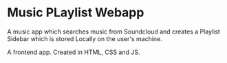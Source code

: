 # Music PLaylist Webapp
 A music app which searches music from Soundcloud and creates a Playlist Sidebar which is stored Locally on the user's machine.
 
 A frontend app. Created in HTML, CSS and JS.

